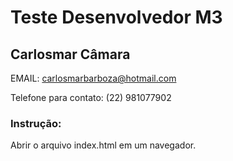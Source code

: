 # Teste Desenvolvedor M3

## Carlosmar Câmara

EMAIL: carlosmarbarboza@hotmail.com

Telefone para contato: (22) 981077902

### Instrução:

Abrir o arquivo index.html em um navegador.

